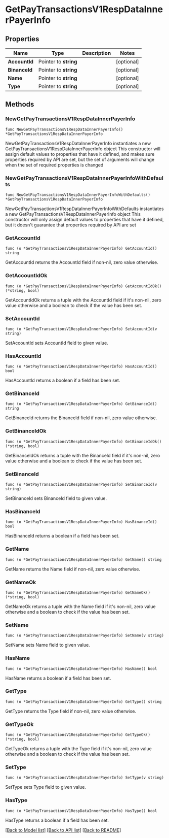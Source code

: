 # GetPayTransactionsV1RespDataInnerPayerInfo

## Properties

Name | Type | Description | Notes
------------ | ------------- | ------------- | -------------
**AccountId** | Pointer to **string** |  | [optional] 
**BinanceId** | Pointer to **string** |  | [optional] 
**Name** | Pointer to **string** |  | [optional] 
**Type** | Pointer to **string** |  | [optional] 

## Methods

### NewGetPayTransactionsV1RespDataInnerPayerInfo

`func NewGetPayTransactionsV1RespDataInnerPayerInfo() *GetPayTransactionsV1RespDataInnerPayerInfo`

NewGetPayTransactionsV1RespDataInnerPayerInfo instantiates a new GetPayTransactionsV1RespDataInnerPayerInfo object
This constructor will assign default values to properties that have it defined,
and makes sure properties required by API are set, but the set of arguments
will change when the set of required properties is changed

### NewGetPayTransactionsV1RespDataInnerPayerInfoWithDefaults

`func NewGetPayTransactionsV1RespDataInnerPayerInfoWithDefaults() *GetPayTransactionsV1RespDataInnerPayerInfo`

NewGetPayTransactionsV1RespDataInnerPayerInfoWithDefaults instantiates a new GetPayTransactionsV1RespDataInnerPayerInfo object
This constructor will only assign default values to properties that have it defined,
but it doesn't guarantee that properties required by API are set

### GetAccountId

`func (o *GetPayTransactionsV1RespDataInnerPayerInfo) GetAccountId() string`

GetAccountId returns the AccountId field if non-nil, zero value otherwise.

### GetAccountIdOk

`func (o *GetPayTransactionsV1RespDataInnerPayerInfo) GetAccountIdOk() (*string, bool)`

GetAccountIdOk returns a tuple with the AccountId field if it's non-nil, zero value otherwise
and a boolean to check if the value has been set.

### SetAccountId

`func (o *GetPayTransactionsV1RespDataInnerPayerInfo) SetAccountId(v string)`

SetAccountId sets AccountId field to given value.

### HasAccountId

`func (o *GetPayTransactionsV1RespDataInnerPayerInfo) HasAccountId() bool`

HasAccountId returns a boolean if a field has been set.

### GetBinanceId

`func (o *GetPayTransactionsV1RespDataInnerPayerInfo) GetBinanceId() string`

GetBinanceId returns the BinanceId field if non-nil, zero value otherwise.

### GetBinanceIdOk

`func (o *GetPayTransactionsV1RespDataInnerPayerInfo) GetBinanceIdOk() (*string, bool)`

GetBinanceIdOk returns a tuple with the BinanceId field if it's non-nil, zero value otherwise
and a boolean to check if the value has been set.

### SetBinanceId

`func (o *GetPayTransactionsV1RespDataInnerPayerInfo) SetBinanceId(v string)`

SetBinanceId sets BinanceId field to given value.

### HasBinanceId

`func (o *GetPayTransactionsV1RespDataInnerPayerInfo) HasBinanceId() bool`

HasBinanceId returns a boolean if a field has been set.

### GetName

`func (o *GetPayTransactionsV1RespDataInnerPayerInfo) GetName() string`

GetName returns the Name field if non-nil, zero value otherwise.

### GetNameOk

`func (o *GetPayTransactionsV1RespDataInnerPayerInfo) GetNameOk() (*string, bool)`

GetNameOk returns a tuple with the Name field if it's non-nil, zero value otherwise
and a boolean to check if the value has been set.

### SetName

`func (o *GetPayTransactionsV1RespDataInnerPayerInfo) SetName(v string)`

SetName sets Name field to given value.

### HasName

`func (o *GetPayTransactionsV1RespDataInnerPayerInfo) HasName() bool`

HasName returns a boolean if a field has been set.

### GetType

`func (o *GetPayTransactionsV1RespDataInnerPayerInfo) GetType() string`

GetType returns the Type field if non-nil, zero value otherwise.

### GetTypeOk

`func (o *GetPayTransactionsV1RespDataInnerPayerInfo) GetTypeOk() (*string, bool)`

GetTypeOk returns a tuple with the Type field if it's non-nil, zero value otherwise
and a boolean to check if the value has been set.

### SetType

`func (o *GetPayTransactionsV1RespDataInnerPayerInfo) SetType(v string)`

SetType sets Type field to given value.

### HasType

`func (o *GetPayTransactionsV1RespDataInnerPayerInfo) HasType() bool`

HasType returns a boolean if a field has been set.


[[Back to Model list]](../README.md#documentation-for-models) [[Back to API list]](../README.md#documentation-for-api-endpoints) [[Back to README]](../README.md)


